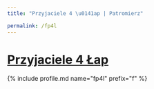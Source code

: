 ```yaml
---
title: "Przyjaciele 4 \u0141ap | Patromierz"

permalink: /fp4l
---
```


# [Przyjaciele 4 Łap](https://patronite.pl/fp4l)

{% include profile.md name="fp4l" prefix="f" %}
